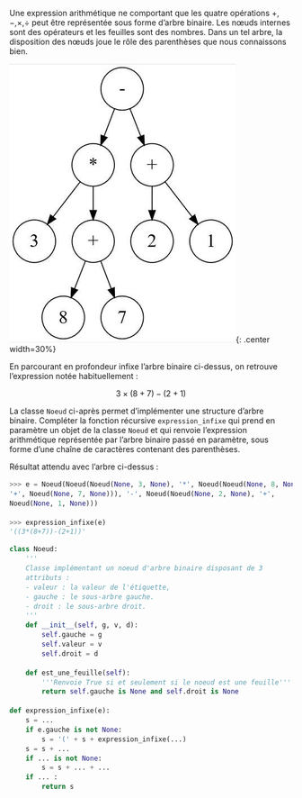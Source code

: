 Une expression arithmétique ne comportant que les quatre opérations +, −,×,÷ peut être
représentée sous forme d’arbre binaire. Les nœuds internes sont des opérateurs et les feuilles
sont des nombres. Dans un tel arbre, la disposition des nœuds joue le rôle des parenthèses que
nous connaissons bien.  

![image](data/img3_2.png){: .center width=30%}

En parcourant en profondeur infixe l’arbre binaire ci-dessus, on
retrouve l’expression notée habituellement :  


$$3 \times (8 + 7) − (2 + 1)$$


La classe `Noeud` ci-après permet d’implémenter une structure
d’arbre binaire.
Compléter la fonction récursive `expression_infixe` qui prend
en paramètre un objet de la classe `Noeud` et qui renvoie
l’expression arithmétique représentée par l’arbre binaire passé
en paramètre, sous forme d’une chaîne de caractères contenant
des parenthèses.  

Résultat attendu avec l’arbre ci-dessus :

```python
>>> e = Noeud(Noeud(Noeud(None, 3, None), '*', Noeud(Noeud(None, 8, None),
'+', Noeud(None, 7, None))), '-', Noeud(Noeud(None, 2, None), '+',
Noeud(None, 1, None)))

>>> expression_infixe(e)
'((3*(8+7))-(2+1))'
```

```python linenums='1'
class Noeud:
    '''
    Classe implémentant un noeud d'arbre binaire disposant de 3
    attributs :
    - valeur : la valeur de l'étiquette,
    - gauche : le sous-arbre gauche.
    - droit : le sous-arbre droit.
    '''
    def __init__(self, g, v, d):
        self.gauche = g
        self.valeur = v
        self.droit = d
        
    def est_une_feuille(self):
        '''Renvoie True si et seulement si le noeud est une feuille'''
        return self.gauche is None and self.droit is None

def expression_infixe(e):
    s = ...
    if e.gauche is not None:
        s = '(' + s + expression_infixe(...)
    s = s + ...
    if ... is not None:
        s = s + ... + ...
    if ... :
        return s
```